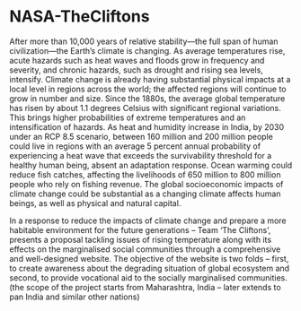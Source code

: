 # NASA-TheCliftons
After more than 10,000 years of relative stability—the full span of human civilization—the Earth’s climate is changing. As average temperatures rise, acute hazards such as heat waves and floods grow in frequency and severity, and chronic hazards, such as drought and rising sea levels, intensify. Climate change is already having substantial physical impacts at a local level in regions across the world; the affected regions will continue to grow in number and size. Since the 1880s, the average global temperature has risen by about 1.1 degrees Celsius with significant regional variations. This brings higher probabilities of extreme temperatures and an intensification of hazards.
As heat and humidity increase in India, by 2030 under an RCP 8.5 scenario, between 160 million and 200 million people could live in regions with an average 5 percent annual probability of experiencing a heat wave that exceeds the survivability threshold for a healthy human being, absent an adaptation response. Ocean warming could reduce fish catches, affecting the livelihoods of 650 million to 800 million people who rely on fishing revenue. The global socioeconomic impacts of climate change could be substantial as a changing climate affects human beings, as well as physical and natural capital.

In a response to reduce the impacts of climate change and prepare a more habitable environment for the future generations – Team ‘The Cliftons’, presents a proposal tackling issues of rising temperature along with its effects on the marginalised social communities through a comprehensive and well-designed website. The objective of the website is two folds – first, to create awareness about the degrading situation of global ecosystem and second, to provide vocational aid to the socially marginalised communities. (the scope of the project starts from Maharashtra, India – later extends to pan India and similar other nations)       
